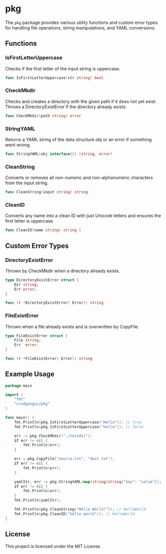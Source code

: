 # pkg

The `pkg` package provides various utility functions and custom error types for handling file operations, string manipulations, and YAML conversions.

## Functions

### IsFirstLetterUppercase
Checks if the first letter of the input string is uppercase.
```go
func IsFirstLetterUppercase(str string) bool 
```

### CheckMkdir
Checks and creates a directory with the given path if it does not yet exist. Throws a DirectoryExistError if the directory already exists.

```Go
func CheckMkdir(path string) error 
```

### StringYAML
Returns a YAML string of the data structure obj or an error if something went wrong.

```Go
func StringYAML(obj interface{}) (string, error) 
```

### CleanString
Converts or removes all non-numeric and non-alphanumeric characters from the input string.

```Go
func CleanString(input string) string
```

### CleanID
Converts any name into a clean ID with just Unicode letters and ensures the first letter is uppercase.

```Go
func CleanID(name string) string {
```

## Custom Error Types
### DirectoryExistError
Thrown by CheckMkdir when a directory already exists.

```Go
type DirectoryExistError struct {
    Dir string;
    Err error;
}

func (r *DirectoryExistError) Error() string 
```

### FileExistError
Thrown when a file already exists and is overwritten by CopyFile.

```Go
type FileExistError struct {
    File string;
    Err  error;
}

func (r *FileExistError) Error() string
```

## Example Usage

```Go
package main

import (
    "fmt"
    "crudgengui/pkg"
)

func main() {
    fmt.Println(pkg.IsFirstLetterUppercase("Hello")); // true
    fmt.Println(pkg.IsFirstLetterUppercase("hello")); // false

    err := pkg.CheckMkdir("./testdir");
    if err != nil {
        fmt.Println(err);
    }

    err = pkg.CopyFile("source.txt", "dest.txt");
    if err != nil {
        fmt.Println(err);
    }

    yamlStr, err := pkg.StringYAML(map[string]string{"key": "value"});
    if err != nil {
        fmt.Println(err);
    }
    fmt.Println(yamlStr);

    fmt.Println(pkg.CleanString("Héllo Wörld!")); // HelloWorld
    fmt.Println(pkg.CleanID("héllo wörld")); // HelloWorld
}
```

## License
This project is licensed under the MIT License.
